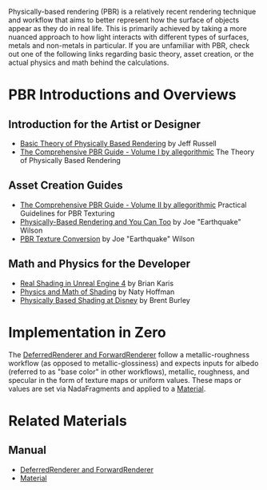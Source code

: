 Physically-based rendering (PBR) is a relatively recent rendering technique and workflow that aims to better represent how the surface of objects appear as they do in real life. This is primarily achieved by taking a more nuanced approach to how light interacts with different types of surfaces, metals and non-metals in particular. If you are unfamiliar with PBR, check out one of the following links regarding basic theory, asset creation, or the actual physics and math behind the calculations.

 # PBR Introductions and Overviews

 ## Introduction for the Artist or Designer

 - [Basic Theory of Physically Based Rendering](https://www.marmoset.co/posts/basic-theory-of-physically-based-rendering/) by Jeff Russell
 - [The Comprehensive PBR Guide - Volume I by allegorithmic](https://www.allegorithmic.com/system/files/software/download/build/PBR_Guide_Vol.1.pdf/) The Theory of Physically Based Rendering

 ## Asset Creation Guides

 - [The Comprehensive PBR Guide - Volume II by allegorithmic](https://www.allegorithmic.com/system/files/software/download/build/PBR_volume_02_rev05.pdf/) Practical Guidelines for PBR Texturing
 - [Physically-Based Rendering and You Can Too](https://www.marmoset.co/posts/physically-based-rendering-and-you-can-too/) by Joe "Earthquake" Wilson
 - [PBR Texture Conversion](https://www.marmoset.co/posts/pbr-texture-conversion/) by Joe "Earthquake" Wilson

 ## Math and Physics for the Developer

 - [Real Shading in Unreal Engine 4](http://blog.selfshadow.com/publications/s2013-shading-course/karis/s2013_pbs_epic_notes_v2.pdf) by Brian Karis
 - [Physics and Math of Shading](http://blog.selfshadow.com/publications/s2013-shading-course/hoffman/s2013_pbs_physics_math_notes.pdf/) by Naty Hoffman
 - [Physically Based Shading at Disney](http://blog.selfshadow.com/publications/s2012-shading-course/burley/s2012_pbs_disney_brdf_notes_v3.pdf/) by Brent Burley

 # Implementation in Zero

The [DeferredRenderer and ForwardRenderer](https://github.com/zeroengineteam/ZeroDocs/blob/master/zero_editor_documentation/zeromanual/graphics/renderer/deferred_renderer.markdown) follow a metallic-roughness workflow (as opposed to metallic-glossiness) and expects inputs for albedo (referred to as "base color" in other workflows), metallic, roughness, and specular in the form of texture maps or uniform values. These maps or values are set via NadaFragments and applied to a [Material](https://github.com/zeroengineteam/ZeroDocs/blob/master/zero_editor_documentation/zeromanual/graphics/materials/materials_overview.markdown). 

 # Related Materials
 ## Manual

- [DeferredRenderer and ForwardRenderer](https://github.com/zeroengineteam/ZeroDocs/blob/master/zero_editor_documentation/zeromanual/graphics/renderer/deferred_renderer.markdown)
- [Material](https://github.com/zeroengineteam/ZeroDocs/blob/master/zero_editor_documentation/zeromanual/graphics/materials/materials_overview.markdown) 

 